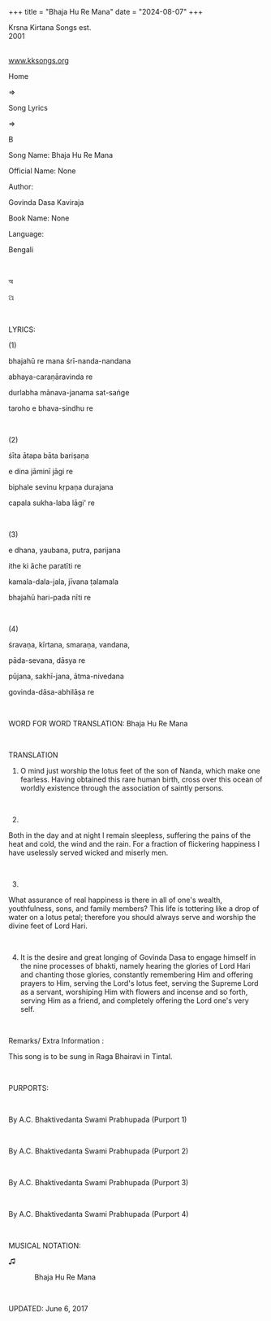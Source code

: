 +++ 
title = "Bhaja Hu Re Mana"
date = "2024-08-07"
+++

Krsna Kirtana Songs est.
2001                                                                                                                            
                       

www.kksongs.org








Home
 
⇒
 
Song
Lyrics


⇒
 
B


Song
Name: Bhaja Hu Re Mana


Official
Name: None


Author:

Govinda Dasa
Kaviraja


Book
Name: None


Language:

Bengali


 








অ






ଅ
























 


LYRICS:


(1)


bhajahū
re mana śrī-nanda-nandana

abhaya-caraṇāravinda re

durlabha mānava-janama sat-sańge

taroho e bhava-sindhu re


 


(2)


śīta
ātapa bāta bariṣaṇa

e dina jāminī jāgi re

biphale sevinu kṛpaṇa durajana

capala sukha-laba lāgi' re


 


(3)


e
dhana, yaubana, putra, parijana

ithe ki āche paratīti re

kamala-dala-jala, jīvana ṭalamala

bhajahū hari-pada nīti re


 


(4)


śravaṇa,
kīrtana, smaraṇa, vandana,

pāda-sevana, dāsya re

pūjana, sakhī-jana, ātma-nivedana

govinda-dāsa-abhilāṣa re


 


WORD
FOR WORD TRANSLATION: 
Bhaja
Hu Re Mana


 


TRANSLATION



1) O
mind just worship the lotus feet of the son of Nanda, which make one fearless.
Having obtained this rare human birth, cross over this ocean of worldly
existence through the association of saintly persons. 


 


2)
Both in the day and at night I remain sleepless, suffering the pains of the
heat and cold, the wind and the rain. For a fraction of flickering happiness I
have uselessly served wicked and miserly men. 


 


3)
What assurance of real happiness is there in all of one's wealth, youthfulness,
sons, and family members? This life is tottering like a drop of water on a
lotus petal; therefore you should always serve and worship the divine feet of
Lord Hari. 


 


4) It
is the desire and great longing of Govinda Dasa to engage himself in the nine
processes of bhakti, namely hearing the glories of Lord Hari and chanting those
glories, constantly remembering Him and offering prayers to Him, serving the
Lord's lotus feet, serving the Supreme Lord as a servant, worshiping Him with
flowers and incense and so forth, serving Him as a friend, and completely
offering the Lord one's very self. 


 


Remarks/ Extra Information
: 


This
song is to be sung in Raga Bhairavi in Tintal.


 


PURPORTS:


       

By A.C.
Bhaktivedanta Swami Prabhupada (Purport 1)


       

By A.C.
Bhaktivedanta Swami Prabhupada (Purport 2)


      

By A.C.
Bhaktivedanta Swami Prabhupada (Purport 3)


       

By A.C.
Bhaktivedanta Swami Prabhupada (Purport 4)


 


MUSICAL
NOTATION:


♫

             
Bhaja Hu Re Mana


 


UPDATED:
 June 6, 2017